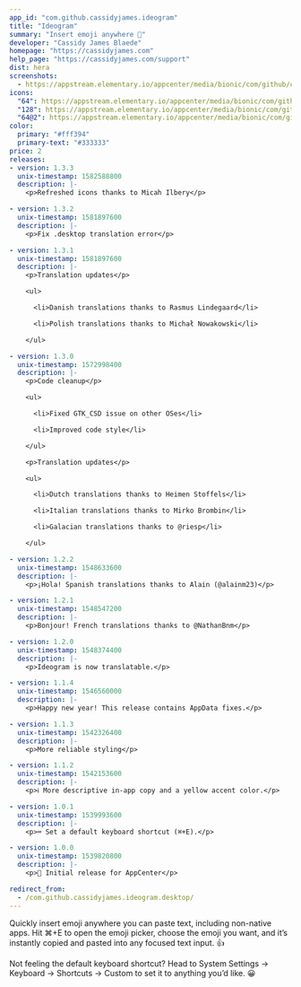 ```yaml
---
app_id: "com.github.cassidyjames.ideogram"
title: "Ideogram"
summary: "Insert emoji anywhere 🎉"
developer: "Cassidy James Blaede"
homepage: "https://cassidyjames.com"
help_page: "https://cassidyjames.com/support"
dist: hera
screenshots:
  - https://appstream.elementary.io/appcenter/media/bionic/com/github/cassidyjames.ideogram/0C017930E6AF47115AB48FCCC2BB151F/screenshots/image-1_orig.png
icons:
  "64": https://appstream.elementary.io/appcenter/media/bionic/com/github/cassidyjames.ideogram/0C017930E6AF47115AB48FCCC2BB151F/icons/64x64/com.github.cassidyjames.ideogram_com.github.cassidyjames.ideogram.png
  "128": https://appstream.elementary.io/appcenter/media/bionic/com/github/cassidyjames.ideogram/0C017930E6AF47115AB48FCCC2BB151F/icons/128x128/com.github.cassidyjames.ideogram_com.github.cassidyjames.ideogram.png
  "64@2": https://appstream.elementary.io/appcenter/media/bionic/com/github/cassidyjames.ideogram/0C017930E6AF47115AB48FCCC2BB151F/icons/64x64@2/com.github.cassidyjames.ideogram_com.github.cassidyjames.ideogram.png
color:
  primary: "#fff394"
  primary-text: "#333333"
price: 2
releases:
- version: 1.3.3
  unix-timestamp: 1582588800
  description: |-
    <p>Refreshed icons thanks to Micah Ilbery</p>

- version: 1.3.2
  unix-timestamp: 1581897600
  description: |-
    <p>Fix .desktop translation error</p>

- version: 1.3.1
  unix-timestamp: 1581897600
  description: |-
    <p>Translation updates</p>

    <ul>

      <li>Danish translations thanks to Rasmus Lindegaard</li>

      <li>Polish translations thanks to Michał Nowakowski</li>

    </ul>

- version: 1.3.0
  unix-timestamp: 1572998400
  description: |-
    <p>Code cleanup</p>

    <ul>

      <li>Fixed GTK_CSD issue on other OSes</li>

      <li>Improved code style</li>

    </ul>

    <p>Translation updates</p>

    <ul>

      <li>Dutch translations thanks to Heimen Stoffels</li>

      <li>Italian translations thanks to Mirko Brombin</li>

      <li>Galacian translations thanks to @riesp</li>

    </ul>

- version: 1.2.2
  unix-timestamp: 1548633600
  description: |-
    <p>¡Hola! Spanish translations thanks to Alain (@alainm23)</p>

- version: 1.2.1
  unix-timestamp: 1548547200
  description: |-
    <p>Bonjour! French translations thanks to @NathanBnm</p>

- version: 1.2.0
  unix-timestamp: 1548374400
  description: |-
    <p>Ideogram is now translatable.</p>

- version: 1.1.4
  unix-timestamp: 1546560000
  description: |-
    <p>Happy new year! This release contains AppData fixes.</p>

- version: 1.1.3
  unix-timestamp: 1542326400
  description: |-
    <p>More reliable styling</p>

- version: 1.1.2
  unix-timestamp: 1542153600
  description: |-
    <p>ℹ More descriptive in-app copy and a yellow accent color.</p>

- version: 1.0.1
  unix-timestamp: 1539993600
  description: |-
    <p>⌨ Set a default keyboard shortcut (⌘+E).</p>

- version: 1.0.0
  unix-timestamp: 1539820800
  description: |-
    <p>🎉 Initial release for AppCenter</p>

redirect_from:
  - /com.github.cassidyjames.ideogram.desktop/
---
```

<p>Quickly insert emoji anywhere you can paste text, including non-native apps. Hit ⌘+E to open the emoji picker, choose the emoji you want, and it’s instantly copied and pasted into any focused text input. 👍</p>
<p>Not feeling the default keyboard shortcut? Head to System Settings → Keyboard → Shortcuts → Custom to set it to anything you’d like. 😀️</p>
